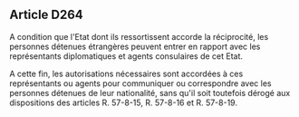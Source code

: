 Article D264
----
A condition que l'Etat dont ils ressortissent accorde la réciprocité, les
personnes détenues étrangères peuvent entrer en rapport avec les représentants
diplomatiques et agents consulaires de cet Etat.

A cette fin, les autorisations nécessaires sont accordées à ces représentants ou
agents pour communiquer ou correspondre avec les personnes détenues de leur
nationalité, sans qu'il soit toutefois dérogé aux dispositions des articles R.
57-8-15, R. 57-8-16 et R. 57-8-19.
